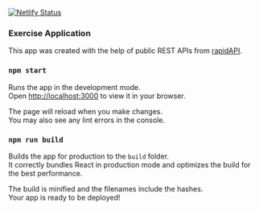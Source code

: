 [![Netlify Status](https://api.netlify.com/api/v1/badges/82773762-3b8c-43a4-b227-a736e695aa1d/deploy-status)](https://app.netlify.com/sites/rapidapi-exercise-app/deploys)

### Exercise Application

This app was created with the help of public REST APIs from [rapidAPI](https://rapidapi.com/).

### `npm start`

Runs the app in the development mode.\
Open [http://localhost:3000](http://localhost:3000) to view it in your browser.

The page will reload when you make changes.\
You may also see any lint errors in the console.

### `npm run build`

Builds the app for production to the `build` folder.\
It correctly bundles React in production mode and optimizes the build for the best performance.

The build is minified and the filenames include the hashes.\
Your app is ready to be deployed!
